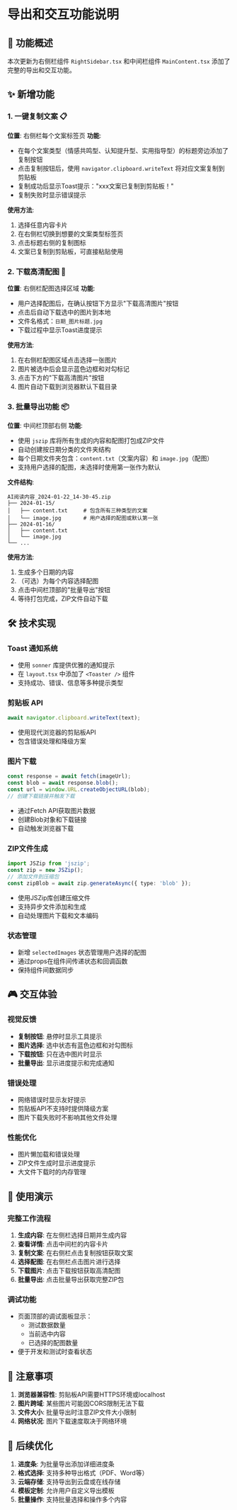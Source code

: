 # 导出和交互功能说明

## 🎯 功能概述

本次更新为右侧栏组件 `RightSidebar.tsx` 和中间栏组件 `MainContent.tsx` 添加了完整的导出和交互功能。

## ✨ 新增功能

### 1. 一键复制文案 📋

**位置**: 右侧栏每个文案标签页
**功能**: 
- 在每个文案类型（情感共鸣型、认知提升型、实用指导型）的标题旁边添加了复制按钮
- 点击复制按钮后，使用 `navigator.clipboard.writeText` 将对应文案复制到剪贴板
- 复制成功后显示Toast提示："xxx文案已复制到剪贴板！"
- 复制失败时显示错误提示

**使用方法**:
1. 选择任意内容卡片
2. 在右侧栏切换到想要的文案类型标签页
3. 点击标题右侧的复制图标
4. 文案已复制到剪贴板，可直接粘贴使用

### 2. 下载高清配图 📸

**位置**: 右侧栏配图选择区域
**功能**:
- 用户选择配图后，在确认按钮下方显示"下载高清图片"按钮
- 点击后自动下载选中的图片到本地
- 文件名格式：`日期_图片标题.jpg`
- 下载过程中显示Toast进度提示

**使用方法**:
1. 在右侧栏配图区域点击选择一张图片
2. 图片被选中后会显示蓝色边框和对勾标记
3. 点击下方的"下载高清图片"按钮
4. 图片自动下载到浏览器默认下载目录

### 3. 批量导出功能 📦

**位置**: 中间栏顶部右侧
**功能**:
- 使用 `jszip` 库将所有生成的内容和配图打包成ZIP文件
- 自动创建按日期分类的文件夹结构
- 每个日期文件夹包含：`content.txt`（文案内容）和 `image.jpg`（配图）
- 支持用户选择的配图，未选择时使用第一张作为默认

**文件结构**:
```
AI阅读内容_2024-01-22_14-30-45.zip
├── 2024-01-15/
│   ├── content.txt     # 包含所有三种类型的文案
│   └── image.jpg       # 用户选择的配图或默认第一张
├── 2024-01-16/
│   ├── content.txt
│   └── image.jpg
└── ...
```

**使用方法**:
1. 生成多个日期的内容
2. （可选）为每个内容选择配图
3. 点击中间栏顶部的"批量导出"按钮
4. 等待打包完成，ZIP文件自动下载

## 🛠️ 技术实现

### Toast 通知系统
- 使用 `sonner` 库提供优雅的通知提示
- 在 `layout.tsx` 中添加了 `<Toaster />` 组件
- 支持成功、错误、信息等多种提示类型

### 剪贴板 API
```typescript
await navigator.clipboard.writeText(text);
```
- 使用现代浏览器的剪贴板API
- 包含错误处理和降级方案

### 图片下载
```typescript
const response = await fetch(imageUrl);
const blob = await response.blob();
const url = window.URL.createObjectURL(blob);
// 创建下载链接并触发下载
```
- 通过Fetch API获取图片数据
- 创建Blob对象和下载链接
- 自动触发浏览器下载

### ZIP文件生成
```typescript
import JSZip from 'jszip';
const zip = new JSZip();
// 添加文件到压缩包
const zipBlob = await zip.generateAsync({ type: 'blob' });
```
- 使用JSZip库创建压缩文件
- 支持异步文件添加和生成
- 自动处理图片下载和文本编码

### 状态管理
- 新增 `selectedImages` 状态管理用户选择的配图
- 通过props在组件间传递状态和回调函数
- 保持组件间数据同步

## 🎮 交互体验

### 视觉反馈
- **复制按钮**: 悬停时显示工具提示
- **图片选择**: 选中状态有蓝色边框和对勾图标
- **下载按钮**: 只在选中图片时显示
- **批量导出**: 显示进度提示和完成通知

### 错误处理
- 网络错误时显示友好提示
- 剪贴板API不支持时提供降级方案
- 图片下载失败时不影响其他文件处理

### 性能优化
- 图片懒加载和错误处理
- ZIP文件生成时显示进度提示
- 大文件下载时的内存管理

## 🚀 使用演示

### 完整工作流程
1. **生成内容**: 在左侧栏选择日期并生成内容
2. **查看详情**: 点击中间栏的内容卡片
3. **复制文案**: 在右侧栏点击复制按钮获取文案
4. **选择配图**: 在右侧栏点击图片进行选择
5. **下载图片**: 点击下载按钮获取高清配图
6. **批量导出**: 点击批量导出获取完整ZIP包

### 调试功能
- 页面顶部的调试面板显示：
  - 测试数据数量
  - 当前选中内容
  - 已选择的配图数量
- 便于开发和测试时查看状态

## 📝 注意事项

1. **浏览器兼容性**: 剪贴板API需要HTTPS环境或localhost
2. **图片跨域**: 某些图片可能因CORS限制无法下载
3. **文件大小**: 批量导出时注意ZIP文件大小限制
4. **网络状况**: 图片下载速度取决于网络环境

## 🔄 后续优化

1. **进度条**: 为批量导出添加详细进度条
2. **格式选择**: 支持多种导出格式（PDF、Word等）
3. **云端存储**: 支持导出到云盘或在线存储
4. **模板定制**: 允许用户自定义导出模板
5. **批量操作**: 支持批量选择和操作多个内容 